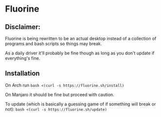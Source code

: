 # Fluorine
## Disclaimer:
Fluorine is being rewritten to be an actual desktop instead of a collection of programs and bash scripts so things may break.

As a daily driver it'll probably be fine though as long as you don't update if everything's fine.

## Installation

On Arch run `bash <(curl -s https://fluorine.sh/install)`

On Manjaro it should be fine but proceed with caution.

To update (which is basically a guessing game of if something will break or not): `bash <(curl -s https://fluorine.sh/update)`